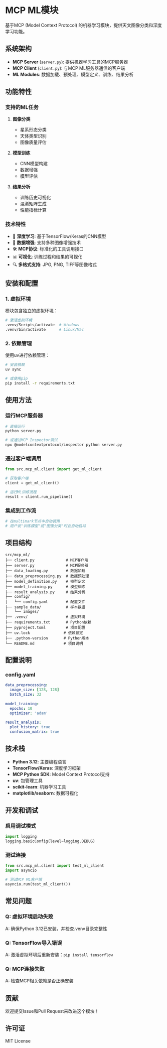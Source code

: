 # MCP ML模块

基于MCP (Model Context Protocol) 的机器学习模块，提供天文图像分类和深度学习功能。

## 系统架构

- **MCP Server** (`server.py`): 提供机器学习工具的MCP服务器
- **MCP Client** (`client.py`): 与MCP ML服务器通信的客户端
- **ML Modules**: 数据加载、预处理、模型定义、训练、结果分析

## 功能特性

### 支持的ML任务

1. **图像分类**
   - 星系形态分类
   - 天体类型识别
   - 图像质量评估

2. **模型训练**
   - CNN模型构建
   - 数据增强
   - 模型评估

3. **结果分析**
   - 训练历史可视化
   - 混淆矩阵生成
   - 性能指标计算

### 技术特性

- 🤖 **深度学习**: 基于TensorFlow/Keras的CNN模型
- 🔄 **数据增强**: 支持多种图像增强技术
- 🛠️ **MCP协议**: 标准化的工具调用接口
- 📊 **可视化**: 训练过程和结果的可视化
- 🔍 **多格式支持**: JPG, PNG, TIFF等图像格式

## 安装和配置

### 1. 虚拟环境

模块包含独立的虚拟环境：
```bash
# 激活虚拟环境
.venv/Scripts/activate  # Windows
.venv/bin/activate      # Linux/Mac
```

### 2. 依赖管理

使用uv进行依赖管理：
```bash
# 安装依赖
uv sync

# 或使用pip
pip install -r requirements.txt
```

## 使用方法

### 运行MCP服务器

```bash
# 直接运行
python server.py

# 或通过MCP Inspector调试
npx @modelcontextprotocol/inspector python server.py
```

### 通过客户端调用

```python
from src.mcp_ml.client import get_ml_client

# 获取客户端
client = get_ml_client()

# 运行ML训练流程
result = client.run_pipeline()
```

### 集成到工作流

```python
# 在multimark节点中自动调用
# 用户说"训练模型"或"图像分类"时会自动启动
```

## 项目结构

```
src/mcp_ml/
├── client.py              # MCP客户端
├── server.py              # MCP服务器
├── data_loading.py        # 数据加载
├── data_preprocessing.py  # 数据预处理
├── model_definition.py    # 模型定义
├── model_training.py      # 模型训练
├── result_analysis.py     # 结果分析
├── config/
│   └── config.yaml        # 配置文件
├── sample_data/           # 样本数据
│   └── images/
├── .venv/                 # 虚拟环境
├── requirements.txt       # Python依赖
├── pyproject.toml         # 项目配置
├── uv.lock               # 依赖锁定
├── .python-version       # Python版本
└── README.md             # 项目说明
```

## 配置说明

### config.yaml

```yaml
data_preprocessing:
  image_size: [128, 128]
  batch_size: 32
  
model_training:
  epochs: 10
  optimizer: 'adam'
  
result_analysis:
  plot_history: true
  confusion_matrix: true
```

## 技术栈

- **Python 3.12**: 主要编程语言
- **TensorFlow/Keras**: 深度学习框架
- **MCP Python SDK**: Model Context Protocol支持
- **uv**: 包管理工具
- **scikit-learn**: 机器学习工具
- **matplotlib/seaborn**: 数据可视化

## 开发和调试

### 启用调试模式

```python
import logging
logging.basicConfig(level=logging.DEBUG)
```

### 测试连接

```python
from src.mcp_ml.client import test_ml_client
import asyncio

# 测试MCP ML客户端
asyncio.run(test_ml_client())
```

## 常见问题

### Q: 虚拟环境启动失败
A: 确保Python 3.12已安装，并检查.venv目录完整性

### Q: TensorFlow导入错误
A: 激活虚拟环境后重新安装：`pip install tensorflow`

### Q: MCP连接失败
A: 检查MCP相关依赖是否正确安装

## 贡献

欢迎提交Issue和Pull Request来改进这个模块！

## 许可证

MIT License
